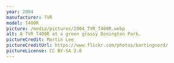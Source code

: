 ```yaml
---
year: 2004
manufacturer: TVR
model: T400R
picture: /media/pictures/2004_TVR_T400R.webp
alt: A TVR T400R at a green grassy Donington Park.
pictureCredit: Martin Lee
pictureCreditUrl: https://www.flickr.com/photos/kartingnord/
pictureLicense: CC BY-SA 2.0
---
```

